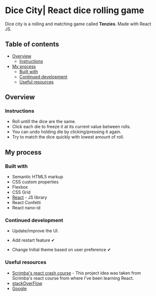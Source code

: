 # Dice City| React dice rolling game

Dice city is a rolling and matching game called **Tenzies**. Made with React JS.

## Table of contents

- [Overview](#overview)
  - [Instructions](#instructions)
- [My process](#my-process)
  - [Built with](#built-with)
  - [Continued development](#continued-development)
  - [Useful resources](#useful-resources)
## Overview

### Instructions

- Roll untill the dice are the same.
- Click each die to freeze it at its current value between rolls.
- You can undo holding die by clicking/pressing it again.
- Try to match the dice quickly with lowest amount of roll.
  
## My process

### Built with

- Semantic HTML5 markup
- CSS custom properties
- Flexbox
- CSS Grid
- [React](https://reactjs.org/) - JS library
- React Confetti
- React nano-id

### Continued development

- Update/improve the UI.

- Add restart feature ✔

- Change Initial theme based on user preference ✔

### Useful resources

- [Scrimba's react crash course](https://scrimba.com/learn/learnreact) - This project idea was taken from Scrimba's react course from where I've been learning React.
- [stackOverFlow](https://stackoverflow.com/)
- [Google](https://google.com)
  
